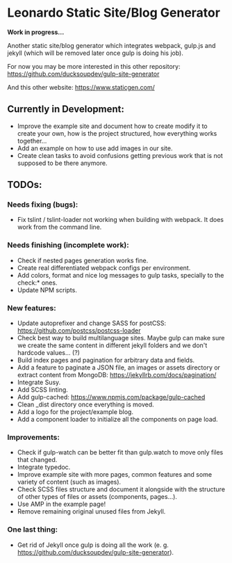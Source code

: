 # Leonardo Static Site/Blog Generator

**Work in progress...**

Another static site/blog generator which integrates webpack, gulp.js and jekyll (which will be removed later once gulp is doing his job).

For now you may be more interested in this other repository: https://github.com/ducksoupdev/gulp-site-generator

And this other website: https://www.staticgen.com/

## Currently in Development:
* Improve the example site and document how to create modify it to create your own, how is the project structured, how
  everything works together...
* Add an example on how to use add images in our site.
* Create clean tasks to avoid confusions getting previous work that is not supposed to be there anymore.

## TODOs:

### Needs fixing (bugs):
* Fix tslint / tslint-loader not working when building with webpack. It does work from the command line.

### Needs finishing (incomplete work):
* Check if nested pages generation works fine.
* Create real differentiated webpack configs per environment.
* Add colors, format and nice log messages to gulp tasks, specially to the check:* ones.
* Update NPM scripts.

### New features:
* Update autoprefixer and change SASS for postCSS: https://github.com/postcss/postcss-loader
* Check best way to build multilanguage sites. Maybe gulp can make sure we create the same content in different jekyll
  folders and we don't hardcode values... (?)
* Build index pages and pagination for arbitrary data and fields.
* Add a feature to paginate a JSON file, an images or assets directory or extract content from MongoDB: https://jekyllrb.com/docs/pagination/
* Integrate Susy.
* Add SCSS linting.
* Add gulp-cached: https://www.npmjs.com/package/gulp-cached
* Clean _dist directory once everything is moved.
* Add a logo for the project/example blog.
* Add a component loader to initialize all the components on page load.

### Improvements:
* Check if gulp-watch can be better fit than gulp.watch to move only files that changed.
* Integrate typedoc.
* Improve example site with more pages, common features and some variety of content (such as images).
* Check SCSS files structure and document it alongside with the structure of other types of files or assets (components, pages...).
* Use AMP in the example page!
* Remove remaining original unused files from Jekyll.

### One last thing:
* Get rid of Jekyll once gulp is doing all the work (e. g. https://github.com/ducksoupdev/gulp-site-generator).
